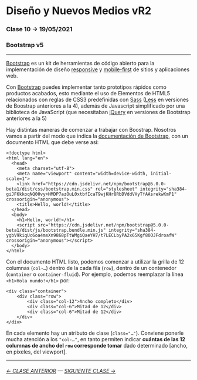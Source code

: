 # Diseño y Nuevos Medios vR2

### Clase 10 → 19/05/2021

### Bootstrap v5

- - - - - - 

[Bootstrap](https://getbootstrap.com/) es un kit de herramientas de código abierto para la implementación de diseño [responsive](https://es.wikipedia.org/wiki/Dise%C3%B1o_web_adaptable) y [mobile-first](https://en.ryte.com/wiki/Mobile_First) de sitios y aplicaciones web. 

Con [Bootstrap](https://getbootstrap.com/) puedes implementar tanto prototipos rápidos como productos acabados, esto mediante el uso de Elementos de HTML5 relacionados con reglas de CSS3 predefinidas con [Sass](https://sass-lang.com/) ([Less](http://lesscss.org/) en versiones de Boostrap anteriores a la 4), además de Javascript simplificado por una biblioteca de JavaScript (que necesitaban [jQuery](https://jquery.com/) en versiones de Bootstrap anteriores a la 5)

Hay distintas maneras de comenzar a trabajar con Boostrap. Nosotros vamos a partir del modo que indica la [documentación de Bootstrap](https://getbootstrap.com/docs/4.4/getting-started/introduction/#starter-template), con un documento HTML que debe verse así: 

```
<!doctype html>
<html lang="en">
  <head>
    <meta charset="utf-8">
    <meta name="viewport" content="width=device-width, initial-scale=1">
    <link href="https://cdn.jsdelivr.net/npm/bootstrap@5.0.0-beta1/dist/css/bootstrap.min.css" rel="stylesheet" integrity="sha384-giJF6kkoqNQ00vy+HMDP7azOuL0xtbfIcaT9wjKHr8RbDVddVHyTfAAsrekwKmP1" crossorigin="anonymous">
    <title>Hello, world!</title>
  </head>
  <body>
    <h1>Hello, world!</h1>
    <script src="https://cdn.jsdelivr.net/npm/bootstrap@5.0.0-beta1/dist/js/bootstrap.bundle.min.js" integrity="sha384-ygbV9kiqUc6oa4msXn9868pTtWMgiQaeYH7/t7LECLbyPA2x65Kgf80OJFdroafW" crossorigin="anonymous"></script>
  </body>
</html>
```

Con el documento HTML listo, podemos comenzar a utilizar la grilla de 12 columnas (`col-…`) dentro de la cada fila (`row`), dentro de un contenedor (`container` o `container-fluid`). Por ejemplo, podemos reemplazar la línea `<h1>Hola mundo!</h1>` por:

```
<div class="container">
	<div class="row">
		<div class="col-12">Ancho completo</div>
		<div class="col-6">Mitad de 12</div>
		<div class="col-6">Mitad de 12</div>		
	</div>
</div>
```

En cada elemento hay un atributo de clase (`class="…"`). Conviene ponerle mucha atención a los `"col-…"`, en tanto permiten indicar **cuántas de las 12 columnas de ancho del `row` corresponde tomar** dado determinado [ancho, en pixeles, del viewport].


- - - - - - - 

###### [← CLASE ANTERIOR](https://github.com/profesorfaco/dno037-2021/tree/main/clase-08) — [SIGUIENTE CLASE →](https://github.com/profesorfaco/dno037-2021/tree/main/clase-11)

